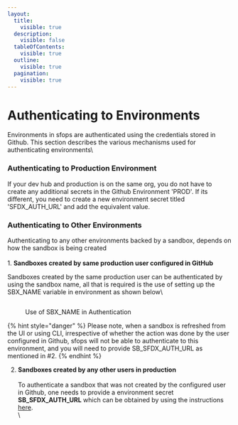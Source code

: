 ```yaml
---
layout:
  title:
    visible: true
  description:
    visible: false
  tableOfContents:
    visible: true
  outline:
    visible: true
  pagination:
    visible: true
---
```


# Authenticating to Environments

Environments in sfops are authenticated using the credentials stored in Github. This section describes the various mechanisms used for authenticating environments\\

### Authenticating to Production Environment

If your dev hub and production is on the same org, you do not have to create any additional secrets in the Github Environment 'PROD'. If its different, you need to create a new environment secret titled 'SFDX\_AUTH\_URL' and add the equivalent value.

### Authenticating to Other Environments

Authenticating to any other environments backed by a sandbox, depends on how the sandbox is being created\
\
1\. **Sandboxes created by same production user configured in GitHub**

Sandboxes created by the same production user can be authenticated by using the sandbox name, all that is required is the use of setting up the SBX\_NAME variable in environment as shown below\\

<figure><img src="../../.gitbook/assets/EnvVarsSandbox.png" alt=""><figcaption><p>Use of SBX_NAME in Authentication</p></figcaption></figure>

{% hint style="danger" %}
Please note, when a sandbox is refreshed from the UI or using CLI, irrespective of whether the action was done by the user configured in Github, sfops will not be able to authenticate to this environment, and you will need to provide SB\_SFDX\_AUTH\_URL as mentioned in #2.
{% endhint %}

2.  **Sandboxes created by any other users in production**\
    \
    To authenticate a sandbox that was not created by the configured user in Github, one needs to provide a environment secret **SB\_SFDX\_AUTH\_URL** which can be obtained by using the instructions [here](broken-reference).\
    \\

    <figure><img src="../../.gitbook/assets/EnvSecretsSandbox.png" alt=""><figcaption></figcaption></figure>
